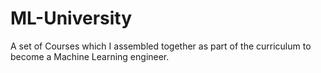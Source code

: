# ML-University
A set of Courses which I assembled together as part of the curriculum to become a Machine Learning engineer.
